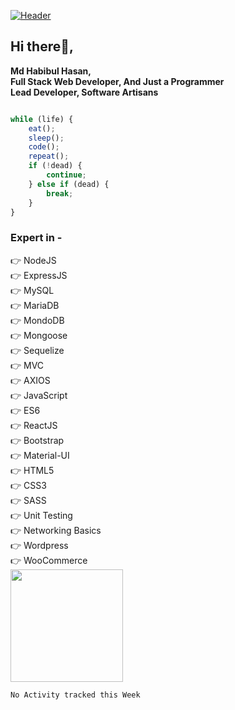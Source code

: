 
[![Header](https://i.ibb.co/q9R9TKd/MD-HABIBUL-HASAN.jpg "Header")](https://some-url.dev/)
## Hi there👏,
**Md Habibul Hasan,**
<br>
**Full Stack Web Developer, And Just a Programmer**
<br>
**Lead Developer, Software Artisans**

```javascript

while (life) {
    eat();
    sleep();
    code();
    repeat();
    if (!dead) {
        continue;
    } else if (dead) {
        break;
    }
}

```
### Expert in - 
👉 NodeJS
<br>
👉 ExpressJS
<br>
👉 MySQL
<br>
👉 MariaDB
<br>
👉 MondoDB
<br>
👉 Mongoose
<br>
👉 Sequelize
<br>
👉 MVC
<br>
👉 AXIOS
<br>
👉 JavaScript
<br>
👉 ES6
<br>
👉 ReactJS
<br>
👉 Bootstrap
<br>
👉 Material-UI
<br>
👉 HTML5
<br>
👉 CSS3
<br>
👉 SASS
<br>
👉 Unit Testing
<br>
👉 Networking Basics 
<br>
👉 Wordpress
<br>
👉 WooCommerce
<br>
<img height="180em" src="https://github-readme-stats.vercel.app/api?username=developerep2019&show_icons=true&hide_border=true&&count_private=true&include_all_commits=true" />
<!--START_SECTION:waka-->
```text
No Activity tracked this Week
```
<!--END_SECTION:waka-->
